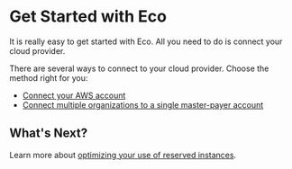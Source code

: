 # Get Started with Eco

It is really easy to get started with Eco. All you need to do is connect your cloud provider.

There are several ways to connect to your cloud provider. Choose the method right for you:

* [Connect your AWS account](eco/getting-started/connect-your-aws-account.md)
* [Connect multiple organizations to a single master-payer account](eco/getting-started/connect-account-multiple-organizations-to-single-master-payer.md)

## What's Next?

Learn more about [optimizing your use of reserved instances](eco/tutorials/).
